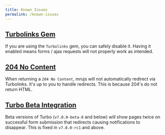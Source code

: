 ```yaml
---
title: Known Issues
permalink: /known-issues
---
```


## [Turbolinks Gem](#turbolinks-gem)

If you are using the `Turbolinks` gem, you can safely disable it. Having
it enabled means forms / ajax requests will not properly work as
intended.


## [204 No Content](#204-no-content)

When returning a `204 No Content`, mrujs will not automatically
redirect via Turbolinks. It's up to you to handle redirects. This is
because 204's do not return HTML.

## [Turbo Beta Integration](#turbo-integration)

Beta versions of Turbo (`v7.0.0-beta-8` and below) will show pages twice on successful
form submission that redirects causing notifications to disappear. This is fixed in
`v7.0.0-rc1` and above.

